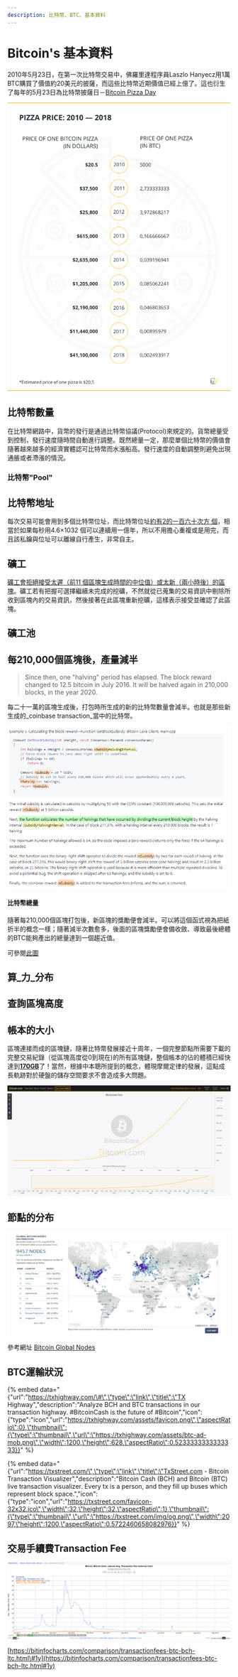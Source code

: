 ```yaml
---
description: 比特幣、BTC、基本資料
---
```


# Bitcoin's 基本資料

 2010年5月23日，在第一次比特幣交易中，佛羅里達程序員Laszlo Hanyecz用1萬BTC購買了價值約20美元的披薩，而這些比特幣近期價值已經上億了。這也衍生了每年的5月23日為比特幣披薩日－[Bitcoin Pizza Day](https://cointelegraph.com/news/bitcoin-pizza-day-8-years-later-where-can-you-buy-pizza-with-bitcoin)

![](.gitbook/assets/c28f593450ab238db780f62a0566fd22.png)

## 比特幣數量

在比特幣網路中，貨幣的發行是通過比特幣協議\(Protocol\)來規定的。貨幣總量受到控制，發行速度隨時間自動進行調整。既然總量一定，那麼單個比特幣的價值會隨著越來越多的經濟實體認可比特幣而水漲船高。發行速度的自動調整則避免出現通脹或者滯漲的情況。

### 比特幣"Pool"

## 比特幣地址

每次交易可能會用到多個比特幣位址，而比特幣位址[約有2的一百六十次方 個](https://bitcointalk.org/index.php?topic=24268.0)，相當於如果每秒用4.6×1032 個可以連續用一億年，所以不用擔心重複或是用完，而且該私鑰與位址可以離線自行產生，非常自主。

## 礦工

 [礦工會拒絕接受太遲（前11 個區塊生成時間的中位值）或太新（兩小時後）的區塊](https://en.bitcoin.it/wiki/Block_timestamp)。礦工若有把握可選擇繼續未完成的挖礦，不然就從已蒐集的交易資訊中剔除所收到區塊內的交易資訊，然後接著在此區塊重新挖礦，這樣表示接受並確認了此區塊。

## 礦工池



## 每210,000個區塊後，產量減半

> Since then, one "halving" period has elapsed. The block reward changed to 12.5 bitcoin in July 2016. It will be halved again in 210,000 blocks, in the year 2020.

每二十一萬的區塊生成後，打包時所生成的新的比特幣數量會減半。也就是那些新生成的_coinbase transaction_當中的比特幣。

![](.gitbook/assets/image%20%2813%29.png)

#### 比特幣總量

隨著每210,000個區塊打包後，新區塊的獎勵便會減半。可以將這個函式視為把紙折半的概念一樣；隨著減半次數愈多，後面的區塊獎勵便會備收斂、導致最後總體的BTC能夠產出的總量達到一個趨近值。

可參閱[此圖](https://cdn.8btc.com/wp-content/uploads/2014/07/Screen-Shot-2014-07-29-at-3.29.41-PM.png)

## 算_力_分布



## 查詢區塊高度



## 帳本的大小

區塊連接而成的區塊鏈，隨著比特幣發展接近十周年，一個完整節點所需要下載的完整交易紀錄（從區塊高度從0到現在\)的所有區塊鏈，整個帳本的佔的體積已經快達到[**170GB**](https://charts.bitcoin.com/chart/blockchain-size)了！當然，根據中本聰所提到的概念，體現摩爾定律的發展，這點成長軌跡對於硬盤的儲存空間要求不會造成多大問題。

![](.gitbook/assets/wei-xin-jie-tu-20180807174552.png)

## 節點的分布

![&#x53C3;&#x8003;&#x7DB2;&#x5740;](.gitbook/assets/wei-xin-jie-tu-20180809092451.png)

參考網址 [Bitcoin Global Nodes](https://bitnodes.earn.com/)



## BTC運輸狀況

{% embed data="{\"url\":\"https://txhighway.com/\#\",\"type\":\"link\",\"title\":\"TX Highway\",\"description\":\"Analyze BCH and BTC transactions in our transaction highway. \#BitcoinCash is the future of \#Bitcoin\",\"icon\":{\"type\":\"icon\",\"url\":\"https://txhighway.com/assets/favicon.png\",\"aspectRatio\":0},\"thumbnail\":{\"type\":\"thumbnail\",\"url\":\"https://txhighway.com/assets/btc-ad-mob.png\",\"width\":1200,\"height\":628,\"aspectRatio\":0.5233333333333333}}" %}

{% embed data="{\"url\":\"https://txstreet.com/\",\"type\":\"link\",\"title\":\"TxStreet.com - Bitcoin Transaction Visualizer\",\"description\":\"Bitcoin Cash \(BCH\) and Bitcoin \(BTC\) live transaction visualizer. Every tx is a person, and they fill up buses which represent block space.\",\"icon\":{\"type\":\"icon\",\"url\":\"https://txstreet.com/favicon-32x32.ico\",\"width\":32,\"height\":32,\"aspectRatio\":1},\"thumbnail\":{\"type\":\"thumbnail\",\"url\":\"https://txstreet.com/img/og.png\",\"width\":2097,\"height\":1200,\"aspectRatio\":0.5722460658082976}}" %}

## 交易手續費Transaction Fee 

![](.gitbook/assets/image%20%2823%29.png)

[https://bitinfocharts.com/comparison/transactionfees-btc-bch-ltc.html\#1y](https://bitinfocharts.com/comparison/transactionfees-btc-bch-ltc.html#1y)

